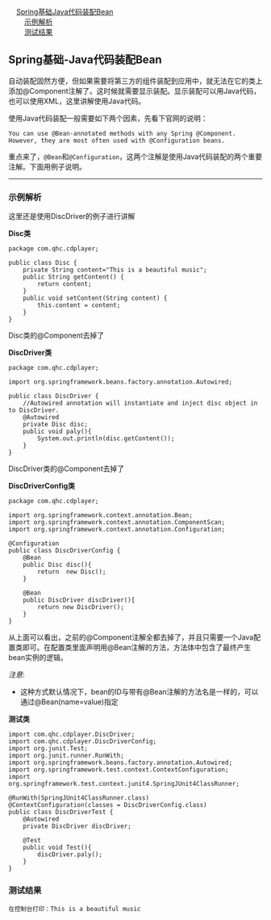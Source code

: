 <nav>
<a href="#"></a><br/>
&nbsp;&nbsp;&nbsp;&nbsp;<a href="#Spring基础-Java代码装配Bean">Spring基础Java代码装配Bean</a><br/>
&nbsp;&nbsp;&nbsp;&nbsp;&nbsp;&nbsp;&nbsp;&nbsp;<a href="#示例解析">示例解析</a><br/>
&nbsp;&nbsp;&nbsp;&nbsp;&nbsp;&nbsp;&nbsp;&nbsp;<a href="#测试结果">测试结果</a><br/>
</nav>

## Spring基础-Java代码装配Bean

自动装配固然方便，但如果需要将第三方的组件装配到应用中，就无法在它的类上添加@Component注解了。这时候就需要显示装配。显示装配可以用Java代码，也可以使用XML，这里讲解使用Java代码。

使用Java代码装配一般需要如下两个因素，先看下官网的说明：

```
You can use @Bean-annotated methods with any Spring @Component. However, they are most often used with @Configuration beans.
```

重点来了，`@Bean`和`@Configuration`，这两个注解是使用Java代码装配的两个重要注解。下面用例子说明。

---

### 示例解析

这里还是使用DiscDriver的例子进行讲解

**Disc类**

```
package com.qhc.cdplayer;

public class Disc {
    private String content="This is a beautiful music";
    public String getContent() {
        return content;
    }
    public void setContent(String content) {
        this.content = content;
    }
}

```

Disc类的@Component去掉了

**DiscDriver类**

```
package com.qhc.cdplayer;

import org.springframework.beans.factory.annotation.Autowired;

public class DiscDriver {
    //Autowired annotation will instantiate and inject disc object in to DiscDriver.
    @Autowired
    private Disc disc;
    public void paly(){
        System.out.println(disc.getContent());
    }
}

```

DiscDriver类的@Component去掉了

**DiscDriverConfig类**

```
package com.qhc.cdplayer;

import org.springframework.context.annotation.Bean;
import org.springframework.context.annotation.ComponentScan;
import org.springframework.context.annotation.Configuration;

@Configuration
public class DiscDriverConfig {
    @Bean
    public Disc disc(){
        return  new Disc();
    }

    @Bean
    public DiscDriver discDriver(){
        return new DiscDriver();
    }
}

```

从上面可以看出，之前的@Component注解全都去掉了，并且只需要一个Java配置类即可。在配置类里面声明用@Bean注解的方法，方法体中包含了最终产生bean实例的逻辑。

*注意*:

- 这种方式默认情况下，bean的ID与带有@Bean注解的方法名是一样的，可以通过@Bean(name=value)指定

**测试类**

```
import com.qhc.cdplayer.DiscDriver;
import com.qhc.cdplayer.DiscDriverConfig;
import org.junit.Test;
import org.junit.runner.RunWith;
import org.springframework.beans.factory.annotation.Autowired;
import org.springframework.test.context.ContextConfiguration;
import org.springframework.test.context.junit4.SpringJUnit4ClassRunner;

@RunWith(SpringJUnit4ClassRunner.class)
@ContextConfiguration(classes = DiscDriverConfig.class)
public class DiscDriverTest {
    @Autowired
    private DiscDriver discDriver;

    @Test
    public void Test(){
        discDriver.paly();
    }
}

```

### 测试结果

```
在控制台打印：This is a beautiful music
```





